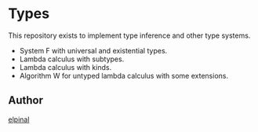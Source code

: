 # Types

This repository exists to implement type inference and other type systems.

- System F with universal and existential types.
- Lambda calculus with subtypes.
- Lambda calculus with kinds.
- Algorithm W for untyped lambda calculus with some extensions.

## Author

[elpinal](https://github.com/elpinal)
